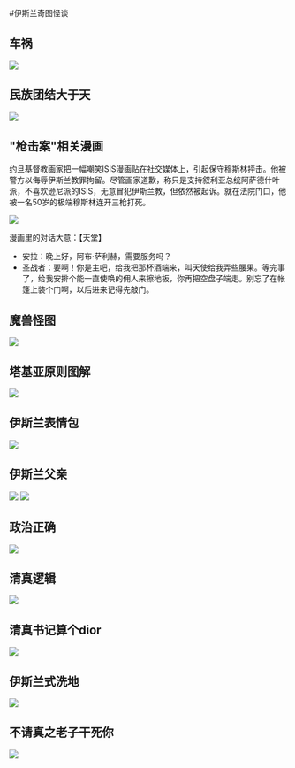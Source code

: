 #伊斯兰奇图怪谈

## 车祸
![](caricature/car_crash.jpg)

## 民族团结大于天
![](caricature/dayutian.jpg)

## "枪击案"相关漫画
约旦基督教画家把一幅嘲笑ISIS漫画贴在社交媒体上，引起保守穆斯林抨击。他被警方以侮辱伊斯兰教罪拘留。尽管画家道歉，称只是支持叙利亚总统阿萨德什叶派，不喜欢逊尼派的ISIS，无意冒犯伊斯兰教，但依然被起诉。就在法院门口，他被一名50岁的极端穆斯林连开三枪打死。

![](caricature/isis_anla.jpg)

漫画里的对话大意：【天堂】
* 安拉：晚上好，阿布·萨利赫，需要服务吗？
* 圣战者：要啊！你是主吧，给我把那杯酒端来，叫天使给我弄些腰果。等完事了，给我安排个能一直使唤的佣人来擦地板，你再把空盘子端走。别忘了在帐篷上装个门啊，以后进来记得先敲门。

## 魔兽怪图
![](caricature/moshou_zhurou.jpg)

## 塔基亚原则图解
![](caricature/tajiya.jpg)

## 伊斯兰表情包
![](caricature/zhezhong_qingzhen.jpg)

## 伊斯兰父亲
![](strange_speaking/muslim_father_1.jpg)
![](strange_speaking/muslim_father_2.jpg)

## 政治正确
![](caricature/political_correct.jpg)

## 清真逻辑
![](caricature/qingzhen_luoji.jpg)

## 清真书记算个dior
![](caricature/shuji_suange_dior.jpg)

## 伊斯兰式洗地
![](caricature/ysl_xidi.jpg)

## 不请真之老子干死你
![](caricature/gansini.jpg)
